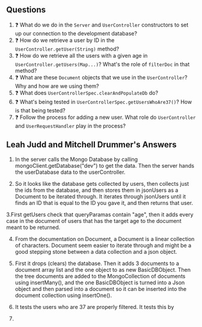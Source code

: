 ## Questions

1. :question: What do we do in the `Server` and `UserController` constructors
to set up our connection to the development database?
2. :question: How do we retrieve a user by ID in the `UserController.getUser(String)` method?
3. :question: How do we retrieve all the users with a given age 
in `UserController.getUsers(Map...)`? What's the role of `filterDoc` in that
method?
4. :question: What are these `Document` objects that we use in the `UserController`? 
Why and how are we using them?
5. :question: What does `UserControllerSpec.clearAndPopulateDb` do?
6. :question: What's being tested in `UserControllerSpec.getUsersWhoAre37()`?
How is that being tested?
7. :question: Follow the process for adding a new user. What role do `UserController` and 
`UserRequestHandler` play in the process?

## Leah Judd and Mitchell Drummer's Answers

1. In the server calls the Mongo Database by calling mongoClient.getDatabase("dev") 
to get the data. Then the server hands the userDatabase data to the userController.

2. So it looks like the database gets collected by users, then collects just the ids
from the database, and then stores them in jsonUsers as a Document to be iterated through.
It iterates through jsonUsers until it finds an ID that is equal to the ID you gave it, and then
returns that user.

3.First getUsers check that queryParamas contain "age", then it adds every case in the document of users that has the 
target age to the document meant to be returned.

4. From the documentation on Document, a Document is a linear collection of characters.
Document seem easier to iterate through and might be a good stepping stone between a data collection and a json object.
 
5. First it drops (clears) the database. Then it adds 3  documents to a document array list and the one object to as new
BasicDBObject. Then the tree documents are added to the MongoCollection of documents using insertMany(), and the one 
BasicDBObject is turned into a Json object and then parsed into a document so it can be inserted into the document 
collection using insertOne().

6. It tests the users who are 37 are properly filtered. It tests this by 

7.